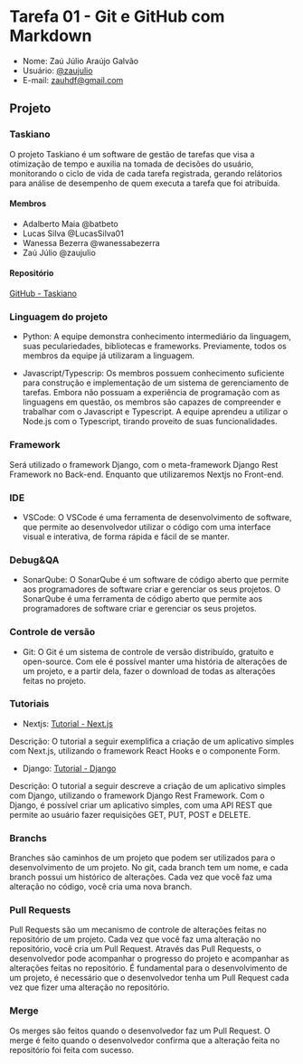 # Tarefa 01 - Git e GitHub com Markdown

- Nome: Zaú Júlio Araújo Galvão
- Usuário: [@zaujulio](https://github.com/zaujulio)
- E-mail: zauhdf@gmail.com

## Projeto

### Taskiano

O projeto Taskiano é um software de gestão de tarefas que visa a otimização de tempo e auxilia na tomada de decisões do usuário, monitorando o ciclo de vida de cada tarefa registrada, gerando relátorios para análise de desempenho de quem executa a tarefa que foi atribuída.

#### Membros

- Adalberto Maia @batbeto
- Lucas Silva @LucasSilva01
- Wanessa Bezerra @wanessabezerra
- Zaú Júlio @zaujulio

#### Repositório

[GitHub - Taskiano](https://github.com/wanessabezerra/Taskiano)

### Linguagem do projeto

- Python: A equipe demonstra conhecimento intermediário da linguagem, suas peculariedades, bibliotecas e frameworks. Previamente, todos os membros da equipe já utilizaram a linguagem.

- Javascript/Typescrip: Os membros possuem conhecimento suficiente para construção e implementação de um sistema de gerenciamento de tarefas. Embora não possuam a experiência de programação com as linguagens em questão, os membros são capazes de compreender e trabalhar com o Javascript e Typescript. A equipe aprendeu a utilizar o Node.js com o Typescript, tirando proveito de suas funcionalidades.

### Framework

Será utilizado o framework Django, com o meta-framework Django Rest Framework no Back-end. Enquanto que utilizaremos Nextjs no Front-end.

### IDE

- VSCode: O VSCode é uma ferramenta de desenvolvimento de software, que permite ao desenvolvedor utilizar o código com uma interface visual e interativa, de forma rápida e fácil de se manter.

### Debug&QA

- SonarQube: O SonarQube é um software de código aberto que permite aos programadores de software criar e gerenciar os seus projetos. O SonarQube é uma ferramenta de código aberto que permite aos programadores de software criar e gerenciar os seus projetos.

### Controle de versão

- Git: O Git é um sistema de controle de versão distribuído, gratuito e open-source. Com ele é possível manter uma história de alterações de um projeto, e a partir dela, fazer o download de todas as alterações feitas no projeto.

### Tutoriais

- Nextjs: [Tutorial - Next.js](https://jasonwatmore.com/post/2021/04/20/next-js-10-crud-example-with-react-hook-form)

Descrição: O tutorial a seguir exemplifica a criação de um aplicativo simples com Next.js, utilizando o framework React Hooks e o componente Form.

- Django: [Tutorial - Django](https://dev.to/balt1794/django-rest-api-crud-tutorial-2894)

Descrição: O tutorial a seguir descreve a criação de um aplicativo simples com Django, utilizando o framework Django Rest Framework. Com o Django, é possível criar um aplicativo simples, com uma API REST que permite ao usuário fazer requisições GET, PUT, POST e DELETE.

### Branchs

Branches são caminhos de um projeto que podem ser utilizados para o desenvolvimento de um projeto. No git, cada branch tem um nome, e cada branch possui um histórico de alterações. Cada vez que você faz uma alteração no código, você cria uma nova branch.

### Pull Requests

Pull Requests são um mecanismo de controle de alterações feitas no repositório de um projeto. Cada vez que você faz uma alteração no repositório, você cria um Pull Request. Através das Pull Requests, o desenvolvedor pode acompanhar o progresso do projeto e acompanhar as alterações feitas no repositório. É fundamental para o desenvolvimento de um projeto, é necessário que o desenvolvedor tenha um Pull Request cada vez que fizer uma alteração no repositório.

### Merge

Os merges são feitos quando o desenvolvedor faz um Pull Request. O merge é feito quando o desenvolvedor confirma que a alteração feita no repositório foi feita com sucesso.